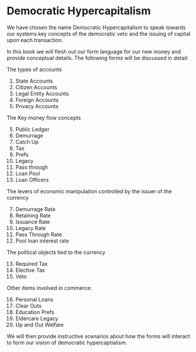 # Democratic Hypercapitalism

We have chosen the name Democratic Hypercapitalism to speak towards our systems key concepts of the democratic veto and the issuing of capital upon each transaction.

In this book we will flesh out our form language for our new money and provide conceptual details.  The following forms will be discussed in detail:

The types of accounts

1. State Accounts
2. Citizen Accounts
3. Legal Entity Accounts
4. Foreign Accounts
5. Privacy Accounts

The Key money flow concepts

5. Public Ledger
6. Demurrage
8. Catch Up
9. Tax
10. Prefs
9. Legacy
10. Pass through
11. Loan Pool
12. Loan Officers

The levers of economic manipulation controlled by the issuer of the currency

7. Demurrage Rate
8. Retaining Rate
9. Issuance Rate
10. Legacy Rate
11. Pass Through Rate
12. Pool loan interest rate

The political objects tied to the currency

13. Required Tax
14. Elective Tax
15. Veto

Other items involved in commerce:

16. Personal Loans
17. Clear Outs
18. Education Prefs
19. Eldercare Legacy
20. Up and Out Welfare




We will then provide instructive scenarios about how the forms will interact to form our vision of democratic hypercaptialism.
